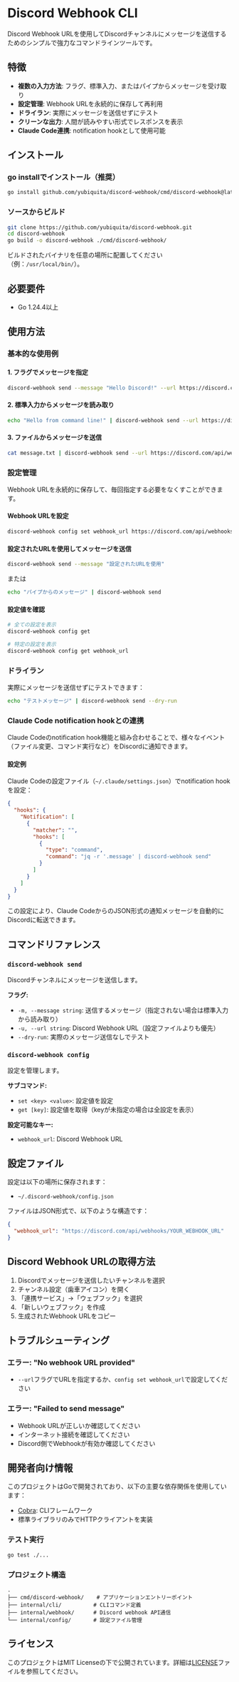 # Discord Webhook CLI

Discord Webhook URLを使用してDiscordチャンネルにメッセージを送信するためのシンプルで強力なコマンドラインツールです。

## 特徴

- **複数の入力方法**: フラグ、標準入力、またはパイプからメッセージを受け取り
- **設定管理**: Webhook URLを永続的に保存して再利用
- **ドライラン**: 実際にメッセージを送信せずにテスト
- **クリーンな出力**: 人間が読みやすい形式でレスポンスを表示
- **Claude Code連携**: notification hookとして使用可能

## インストール

### go installでインストール（推奨）

```bash
go install github.com/yubiquita/discord-webhook/cmd/discord-webhook@latest
```

### ソースからビルド

```bash
git clone https://github.com/yubiquita/discord-webhook.git
cd discord-webhook
go build -o discord-webhook ./cmd/discord-webhook/
```

ビルドされたバイナリを任意の場所に配置してください（例：`/usr/local/bin/`）。

## 必要要件

- Go 1.24.4以上

## 使用方法

### 基本的な使用例

#### 1. フラグでメッセージを指定

```bash
discord-webhook send --message "Hello Discord!" --url https://discord.com/api/webhooks/YOUR_WEBHOOK_URL
```

#### 2. 標準入力からメッセージを読み取り

```bash
echo "Hello from command line!" | discord-webhook send --url https://discord.com/api/webhooks/YOUR_WEBHOOK_URL
```

#### 3. ファイルからメッセージを送信

```bash
cat message.txt | discord-webhook send --url https://discord.com/api/webhooks/YOUR_WEBHOOK_URL
```

### 設定管理

Webhook URLを永続的に保存して、毎回指定する必要をなくすことができます。

#### Webhook URLを設定

```bash
discord-webhook config set webhook_url https://discord.com/api/webhooks/YOUR_WEBHOOK_URL
```

#### 設定されたURLを使用してメッセージを送信

```bash
discord-webhook send --message "設定されたURLを使用"
```

または

```bash
echo "パイプからのメッセージ" | discord-webhook send
```

#### 設定値を確認

```bash
# 全ての設定を表示
discord-webhook config get

# 特定の設定を表示
discord-webhook config get webhook_url
```

### ドライラン

実際にメッセージを送信せずにテストできます：

```bash
echo "テストメッセージ" | discord-webhook send --dry-run
```

### Claude Code notification hookとの連携

Claude Codeのnotification hook機能と組み合わせることで、様々なイベント（ファイル変更、コマンド実行など）をDiscordに通知できます。

#### 設定例

Claude Codeの設定ファイル（`~/.claude/settings.json`）でnotification hookを設定：

```json
{
  "hooks": {
    "Notification": [
      {
        "matcher": "",
        "hooks": [
          {
            "type": "command",
            "command": "jq -r '.message' | discord-webhook send"
          }
        ]
      }
    ]
  }
}
```

この設定により、Claude CodeからのJSON形式の通知メッセージを自動的にDiscordに転送できます。

## コマンドリファレンス

### `discord-webhook send`

Discordチャンネルにメッセージを送信します。

**フラグ:**
- `-m, --message string`: 送信するメッセージ（指定されない場合は標準入力から読み取り）
- `-u, --url string`: Discord Webhook URL（設定ファイルよりも優先）
- `--dry-run`: 実際のメッセージ送信なしでテスト

### `discord-webhook config`

設定を管理します。

**サブコマンド:**
- `set <key> <value>`: 設定値を設定
- `get [key]`: 設定値を取得（keyが未指定の場合は全設定を表示）

**設定可能なキー:**
- `webhook_url`: Discord Webhook URL

## 設定ファイル

設定は以下の場所に保存されます：
- `~/.discord-webhook/config.json`

ファイルはJSON形式で、以下のような構造です：

```json
{
  "webhook_url": "https://discord.com/api/webhooks/YOUR_WEBHOOK_URL"
}
```

## Discord Webhook URLの取得方法

1. Discordでメッセージを送信したいチャンネルを選択
2. チャンネル設定（歯車アイコン）を開く
3. 「連携サービス」→「ウェブフック」を選択
4. 「新しいウェブフック」を作成
5. 生成されたWebhook URLをコピー

## トラブルシューティング

### エラー: "No webhook URL provided"

- `--url`フラグでURLを指定するか、`config set webhook_url`で設定してください

### エラー: "Failed to send message"

- Webhook URLが正しいか確認してください
- インターネット接続を確認してください
- Discord側でWebhookが有効か確認してください

## 開発者向け情報

このプロジェクトはGoで開発されており、以下の主要な依存関係を使用しています：

- [Cobra](https://github.com/spf13/cobra): CLIフレームワーク
- 標準ライブラリのみでHTTPクライアントを実装

### テスト実行

```bash
go test ./...
```

### プロジェクト構造

```
.
├── cmd/discord-webhook/    # アプリケーションエントリーポイント
├── internal/cli/          # CLIコマンド定義
├── internal/webhook/      # Discord webhook API通信
└── internal/config/       # 設定ファイル管理
```

## ライセンス

このプロジェクトはMIT Licenseの下で公開されています。詳細は[LICENSE](LICENSE)ファイルを参照してください。